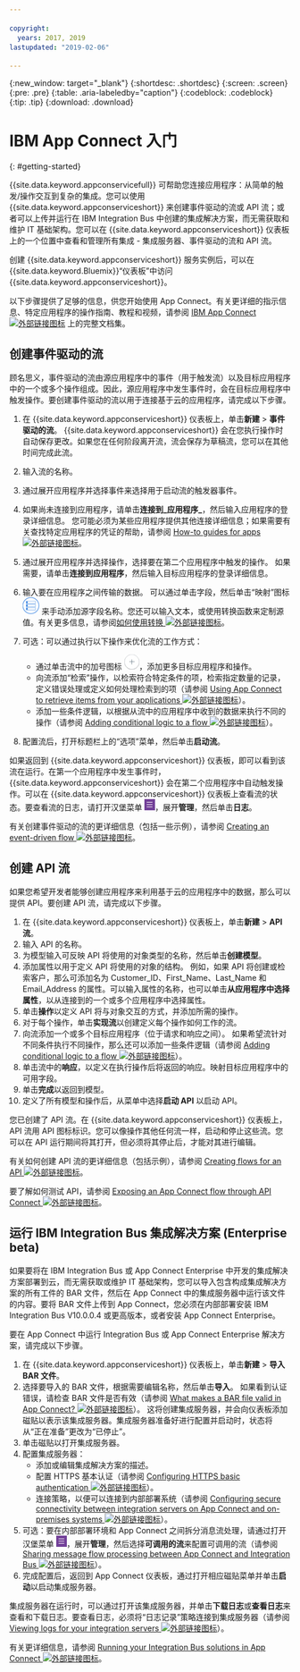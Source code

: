 ```yaml
---

copyright:
  years: 2017, 2019
lastupdated: "2019-02-06"

---
```


{:new_window: target="_blank"}
{:shortdesc: .shortdesc}
{:screen: .screen}
{:pre: .pre}
{:table: .aria-labeledby="caption"}
{:codeblock: .codeblock}
{:tip: .tip} 
{:download: .download}


# IBM App Connect 入门
{: #getting-started}

{{site.data.keyword.appconservicefull}} 可帮助您连接应用程序：从简单的触发/操作交互到复杂的集成。您可以使用 {{site.data.keyword.appconserviceshort}} 来创建事件驱动的流或 API 流；或者可以上传并运行在 IBM Integration Bus 中创建的集成解决方案，而无需获取和维护 IT 基础架构。您可以在 {{site.data.keyword.appconserviceshort}} 仪表板上的一个位置中查看和管理所有集成 - 集成服务器、事件驱动的流和 API 流。 

创建 {{site.data.keyword.appconserviceshort}} 服务实例后，可以在 {{site.data.keyword.Bluemix}}“仪表板”中访问 {{site.data.keyword.appconserviceshort}}。

以下步骤提供了足够的信息，供您开始使用 App Connect。有关更详细的指示信息、特定应用程序的操作指南、教程和视频，请参阅 [IBM App Connect ![外部链接图标](../../icons/launch-glyph.svg "外部链接图标")](https://developer.ibm.com/integration/docs/app-connect/) 上的完整文档集。

## 创建事件驱动的流

顾名思义，事件驱动的流由源应用程序中的事件（用于触发流）以及目标应用程序中的一个或多个操作组成。因此，源应用程序中发生事件时，会在目标应用程序中触发操作。要创建事件驱动的流以用于连接基于云的应用程序，请完成以下步骤。
1.  在 {{site.data.keyword.appconserviceshort}} 仪表板上，单击**新建** > **事件驱动的流**。
    {{site.data.keyword.appconserviceshort}} 会在您执行操作时自动保存更改。如果您在任何阶段离开流，流会保存为草稿流，您可以在其他时间完成此流。
1.  输入流的名称。
1.  通过展开应用程序并选择事件来选择用于启动流的触发器事件。
1.  如果尚未连接到应用程序，请单击**连接到_应用程序_**，然后输入应用程序的登录详细信息。
    您可能必须为某些应用程序提供其他连接详细信息；如果需要有关查找特定应用程序的凭证的帮助，请参阅 [How-to guides for apps ![外部链接图标](../../icons/launch-glyph.svg "外部链接图标")](https://developer.ibm.com/integration/docs/app-connect/how-to-guides-for-apps/)。
1.  通过展开应用程序并选择操作，选择要在第二个应用程序中触发的操作。
    如果需要，请单击**连接到应用程序**，然后输入目标应用程序的登录详细信息。
1. 输入要在应用程序之间传输的数据。
    可以通过单击字段，然后单击“映射”图标 ![“映射”图标](/images/MappingIcon.jpg) 来手动添加源字段名称。您还可以输入文本，或使用转换函数来定制源值。有关更多信息，请参阅[如何使用转换 ![外部链接图标](../../icons/launch-glyph.svg "外部链接图标")](https://developer.ibm.com/integration/docs/app-connect/faq/#faq_transforms)。
1. 可选：可以通过执行以下操作来优化流的工作方式：
    * 通过单击流中的加号图标 ![“添加应用程序”图标](/images/AddApp.jpg)，添加更多目标应用程序和操作。
    * 向流添加“检索”操作，以检索符合特定条件的项，检索指定数量的记录，定义错误处理或定义如何处理检索到的项（请参阅 [Using App Connect to retrieve items from your applications ![外部链接图标](../../icons/launch-glyph.svg "外部链接图标")](https://developer.ibm.com/integration/docs/app-connect/tutorials-for-ibm-app-connect/using-ibm-app-connect-retrieve-items-applications/)）。
    * 添加一些条件逻辑，以根据从流中的应用程序中收到的数据来执行不同的操作（请参阅 [Adding conditional logic to a flow ![外部链接图标](../../icons/launch-glyph.svg "外部链接图标")](https://developer.ibm.com/integration/docs/app-connect/tutorials-for-ibm-app-connect/adding-conditional-logic-flow/)）。

1. 配置流后，打开标题栏上的“选项”菜单，然后单击**启动流**。

如果返回到 {{site.data.keyword.appconserviceshort}} 仪表板，即可以看到该流在运行。在第一个应用程序中发生事件时，{{site.data.keyword.appconserviceshort}} 会在第二个应用程序中自动触发操作。可以在 {{site.data.keyword.appconserviceshort}} 仪表板上查看流的状态。要查看流的日志，请打开汉堡菜单 ![“汉堡菜单”图标](/images/HamburgerMenuSm.jpg)，展开**管理**，然后单击**日志**。

有关创建事件驱动的流的更详细信息（包括一些示例），请参阅 [Creating an event-driven flow ![外部链接图标](../../icons/launch-glyph.svg "外部链接图标")](https://developer.ibm.com/integration/docs/app-connect/tutorials-for-ibm-app-connect/creating-event-driven-flow/)。

## 创建 API 流

如果您希望开发者能够创建应用程序来利用基于云的应用程序中的数据，那么可以提供 API。要创建 API 流，请完成以下步骤。
1. 在 {{site.data.keyword.appconserviceshort}} 仪表板上，单击**新建** > **API 流**。
1. 输入 API 的名称。
1. 为模型输入可反映 API 将使用的对象类型的名称，然后单击**创建模型**。
1. 添加属性以用于定义 API 将使用的对象的结构。
    例如，如果 API 将创建或检索客户，那么可添加名为 Customer_ID、First_Name、Last_Name 和 Email_Address 的属性。可以输入属性的名称，也可以单击**从应用程序中选择属性**，以从连接到的一个或多个应用程序中选择属性。
1. 单击**操作**以定义 API 将与对象交互的方式，并添加所需的操作。 
1. 对于每个操作，单击**实现流**以创建定义每个操作如何工作的流。 
1. 向流添加一个或多个目标应用程序（位于请求和响应之间）。
    如果希望流针对不同条件执行不同操作，那么还可以添加一些条件逻辑（请参阅 [Adding conditional logic to a flow ![外部链接图标](../../icons/launch-glyph.svg "外部链接图标")](https://developer.ibm.com/integration/docs/app-connect/tutorials-for-ibm-app-connect/adding-conditional-logic-flow/)）。
1. 单击流中的**响应**，以定义在执行操作后将返回的响应。映射目标应用程序中的可用字段。 
1. 单击**完成**以返回到模型。
1. 定义了所有模型和操作后，从菜单中选择**启动 API** 以启动 API。 

您已创建了 API 流。在 {{site.data.keyword.appconserviceshort}} 仪表板上，API 流用 API 图标标识。您可以像操作其他任何流一样，启动和停止这些流。您可以在 API 运行期间将其打开，但必须将其停止后，才能对其进行编辑。

有关如何创建 API 流的更详细信息（包括示例），请参阅 [Creating flows for an API  ![外部链接图标](../../icons/launch-glyph.svg "外部链接图标")](https://developer.ibm.com/integration/docs/app-connect/tutorials-for-ibm-app-connect/creating-flows-api/)。

要了解如何测试 API，请参阅 [Exposing an App Connect flow through API Connect ![外部链接图标](../../icons/launch-glyph.svg "外部链接图标")](https://developer.ibm.com/integration/blog/2017/08/29/exposing-app-connect-flow-api-connect/)。


## 运行 IBM Integration Bus 集成解决方案 (Enterprise beta)

如果要将在 IBM Integration Bus 或 App Connect Enterprise 中开发的集成解决方案部署到云，而无需获取或维护 IT 基础架构，您可以导入包含构成集成解决方案的所有工件的 BAR 文件，然后在 App Connect 中的集成服务器中运行该文件的内容。要将 BAR 文件上传到 App Connect，您必须在内部部署安装 IBM Integration Bus V10.0.0.4 或更高版本，或者安装 App Connect Enterprise。

要在 App Connect 中运行 Integration Bus 或 App Connect Enterprise 解决方案，请完成以下步骤。
1. 在 {{site.data.keyword.appconserviceshort}} 仪表板上，单击**新建** > **导入 BAR 文件**。
1. 选择要导入的 BAR 文件，根据需要编辑名称，然后单击**导入**。
    如果看到认证错误，请检查 BAR 文件是否有效（请参阅 [What makes a BAR file valid in App Connect? ![外部链接图标](../../icons/launch-glyph.svg "外部链接图标")](https://developer.ibm.com/integration/docs/app-connect/tutorials-for-ibm-app-connect/running-your-ibm-integration-bus-solutions-in-ibm-app-connect-enterprise-beta-plan/what-makes-a-bar-file-valid-for-app-connect-app-connect-enterprise-beta)）。
    这将创建集成服务器，并会向仪表板添加磁贴以表示该集成服务器。集成服务器准备好进行配置并启动时，状态将从“正在准备”更改为“已停止”。 
1. 单击磁贴以打开集成服务器。
1. 配置集成服务器：
    * 添加或编辑集成解决方案的描述。
    * 配置 HTTPS 基本认证（请参阅 [Configuring HTTPS basic authentication ![外部链接图标](../../icons/launch-glyph.svg "外部链接图标")](https://developer.ibm.com/integration/docs/app-connect/tutorials-for-ibm-app-connect/running-your-ibm-integration-bus-solutions-in-ibm-app-connect-enterprise-beta-plan/configuring-https-basic-authentication-app-connect-enterprise-beta)）。
    * 连接策略，以便可以连接到内部部署系统（请参阅 [Configuring secure connectivity between integration servers on App Connect and on-premises systems ![外部链接图标](../../icons/launch-glyph.svg "外部链接图标")](https://developer.ibm.com/integration/docs/app-connect/tutorials-for-ibm-app-connect/running-your-ibm-integration-bus-solutions-in-ibm-app-connect-enterprise-beta-plan/configuring-secure-connectivity-between-integration-servers-on-app-connect-and-on-premises-systems-app-connect-enterprise-beta)）。
1. 可选：要在内部部署环境和 App Connect 之间拆分消息流处理，请通过打开汉堡菜单 ![“汉堡菜单”图标](/images/HamburgerMenuSm.jpg)，展开**管理**，然后选择**可调用的流**来配置可调用的流（请参阅 [Sharing message flow processing between App Connect and Integration Bus ![外部链接图标](../../icons/launch-glyph.svg "外部链接图标")](https://developer.ibm.com/integration/docs/app-connect/tutorials-for-ibm-app-connect/running-your-ibm-integration-bus-solutions-in-ibm-app-connect-enterprise-beta-plan/sharing-message-flow-processing-between-app-connect-and-integration-bus-app-connect-enterprise-beta)）。
1. 完成配置后，返回到 App Connect 仪表板，通过打开相应磁贴菜单并单击**启动**以启动集成服务器。

集成服务器在运行时，可以通过打开该集成服务器，并单击**下载日志**或**查看日志**来查看和下载日志。要查看日志，必须将“日志记录”策略连接到集成服务器（请参阅 [Viewing logs for your integration servers ![外部链接图标](../../icons/launch-glyph.svg "外部链接图标")](https://developer.ibm.com/integration/docs/app-connect/tutorials-for-ibm-app-connect/running-your-ibm-integration-bus-solutions-in-ibm-app-connect-enterprise-beta-plan/viewing-logs-for-your-integration-servers-in-app-connect-enterprise-beta)）。

有关更详细信息，请参阅 [Running your Integration Bus solutions in App Connect ![外部链接图标](../../icons/launch-glyph.svg "外部链接图标")](https://developer.ibm.com/integration/docs/app-connect/tutorials-for-ibm-app-connect/running-your-ibm-integration-bus-solutions-in-ibm-app-connect-enterprise-beta-plan)。
